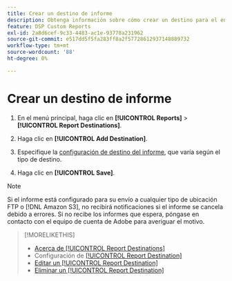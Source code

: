 ```yaml
---
title: Crear un destino de informe
description: Obtenga información sobre cómo crear un destino para el envío de informes personalizados.
feature: DSP Custom Reports
exl-id: 2a8d6cef-9c33-4483-ac1e-93778a231962
source-git-commit: e517dd5f5fa283ff8a2f57728612937148889732
workflow-type: tm+mt
source-wordcount: '88'
ht-degree: 0%

---
```


# Crear un destino de informe

1. En el menú principal, haga clic en **[!UICONTROL Reports]** > **[!UICONTROL Report Destinations]**.

1. Haga clic en **[!UICONTROL Add Destination]**.

1. Especifique la [configuración de destino del informe](/help/dsp/reports/report-destinations/report-destination-settings.md), que varía según el tipo de destino.

1. Haga clic en **[!UICONTROL Save]**.

>[!NOTE]
>
> Si el informe está configurado para su envío a cualquier tipo de ubicación FTP o [!DNL Amazon S3], no recibirá notificaciones si el informe se cancela debido a errores. Si no recibe los informes que espera, póngase en contacto con el equipo de cuenta de Adobe para averiguar el motivo.

>[!MORELIKETHIS]
>
>* [Acerca de [!UICONTROL Report Destinations]](/help/dsp/reports/report-destinations/report-destination-about.md)
>* Configuración de [[!UICONTROL Report Destination]](/help/dsp/reports/report-destinations/report-destination-settings.md)
>* [Editar un [!UICONTROL Report Destination]](/help/dsp/reports/report-destinations/report-destination-edit.md)
>* [Eliminar un [!UICONTROL Report Destination]](/help/dsp/reports/report-destinations/report-destination-delete.md)
